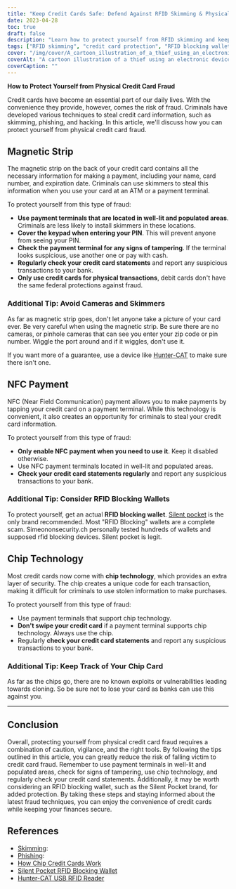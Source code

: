 ```yaml
---
title: "Keep Credit Cards Safe: Defend Against RFID Skimming & Physical Attacks for Personal Info Protection"
date: 2023-04-28
toc: true
draft: false
description: "Learn how to protect yourself from RFID skimming and keep your credit card information secure with these simple tips."
tags: ["RFID skimming", "credit card protection", "RFID blocking wallets", "chip credit cards", "phishing", "cybersecurity", "identity theft", "privacy", "contactless payments", "mobile payments", "financial security", "smart cards", "NFC", "encryption", "data protection", "RFID readers", "RFID technology", "electronic pickpocketing", "silent pocket", "hunter-cat"]
cover: "/img/cover/A_cartoon_illustration_of_a_thief_using_an_electronic_device.png"
coverAlt: "A cartoon illustration of a thief using an electronic device to steal credit card information from a person's wallet."
coverCaption: ""
---
```


**How to Protect Yourself from Physical Credit Card Fraud**

Credit cards have become an essential part of our daily lives. With the convenience they provide, however, comes the risk of fraud. Criminals have developed various techniques to steal credit card information, such as skimming, phishing, and hacking. In this article, we'll discuss how you can protect yourself from physical credit card fraud.

## Magnetic Strip

The magnetic strip on the back of your credit card contains all the necessary information for making a payment, including your name, card number, and expiration date. Criminals can use skimmers to steal this information when you use your card at an ATM or a payment terminal.

To protect yourself from this type of fraud:

- **Use payment terminals that are located in well-lit and populated areas**. Criminals are less likely to install skimmers in these locations.
- **Cover the keypad when entering your PIN**. This will prevent anyone from seeing your PIN.
- **Check the payment terminal for any signs of tampering**. If the terminal looks suspicious, use another one or pay with cash.
- **Regularly check your credit card statements** and report any suspicious transactions to your bank.
- **Only use credit cards for physical transactions**, debit cards don't have the same federal protections against fraud.

### Additional Tip: Avoid Cameras and Skimmers

As far as magnetic strip goes, don't let anyone take a picture of your card ever. Be very careful when using the magnetic strip. Be sure there are no cameras, or pinhole cameras that can see you enter your zip code or pin number. Wiggle the port around and if it wiggles, don't use it. 

If you want more of a guarantee, use a device like [Hunter-CAT](https://hackerwarehouse.com/product/hunter-cat/) to make sure there isn't one. 

## NFC Payment

NFC (Near Field Communication) payment allows you to make payments by tapping your credit card on a payment terminal. While this technology is convenient, it also creates an opportunity for criminals to steal your credit card information.

To protect yourself from this type of fraud:

- **Only enable NFC payment when you need to use it**. Keep it disabled otherwise.
- Use NFC payment terminals located in well-lit and populated areas.
- **Check your credit card statements regularly** and report any suspicious transactions to your bank.

### Additional Tip: Consider RFID Blocking Wallets

To protect yourself, get an actual **RFID blocking wallet**. [Silent pocket](https://amzn.to/421J6o6) is the only brand recommended. Most "RFID Blocking" wallets are a complete scam. Simeononsecurity.ch personally tested hundreds of wallets and supposed rfid blocking devices. Silent pocket is legit.

## Chip Technology

Most credit cards now come with **chip technology**, which provides an extra layer of security. The chip creates a unique code for each transaction, making it difficult for criminals to use stolen information to make purchases.

To protect yourself from this type of fraud:

- Use payment terminals that support chip technology.
- **Don't swipe your credit card** if a payment terminal supports chip technology. Always use the chip.
- Regularly **check your credit card statements** and report any suspicious transactions to your bank.

### Additional Tip: Keep Track of Your Chip Card

As far as the chips go, there are no known exploits or vulnerabilities leading towards cloning. So be sure not to lose your card as banks can use this against you.

______

## Conclusion 

Overall, protecting yourself from physical credit card fraud requires a combination of caution, vigilance, and the right tools. By following the tips outlined in this article, you can greatly reduce the risk of falling victim to credit card fraud. Remember to use payment terminals in well-lit and populated areas, check for signs of tampering, use chip technology, and regularly check your credit card statements. Additionally, it may be worth considering an RFID blocking wallet, such as the Silent Pocket brand, for added protection. By taking these steps and staying informed about the latest fraud techniques, you can enjoy the convenience of credit cards while keeping your finances secure.


## References 

- [Skimming](https://www.investopedia.com/terms/s/skimming.asp): 
- [Phishing](https://www.investopedia.com/terms/p/phishing.asp): 
- [How Chip Credit Cards Work](https://www.creditkarma.com/credit-cards/i/chip-credit-cards-work)
- [Silent Pocket RFID Blocking Wallet](https://amzn.to/421J6o6) 
- [Hunter-CAT USB RFID Reader](https://hackerwarehouse.com/product/hunter-cat/)